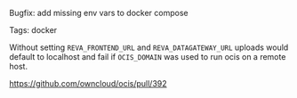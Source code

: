 Bugfix: add missing env vars to docker compose

Tags: docker

Without setting `REVA_FRONTEND_URL` and `REVA_DATAGATEWAY_URL` uploads would default to localhost and fail if `OCIS_DOMAIN` was used to run ocis on a remote host.

https://github.com/owncloud/ocis/pull/392
